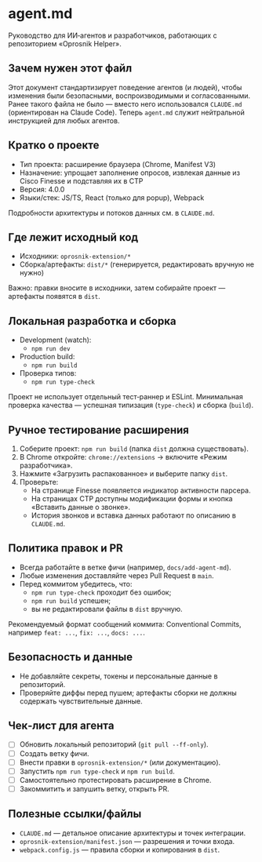 # agent.md

Руководство для ИИ‑агентов и разработчиков, работающих с репозиторием «Oprosnik Helper».

## Зачем нужен этот файл
Этот документ стандартизирует поведение агентов (и людей), чтобы изменения были безопасными, воспроизводимыми и согласованными. Ранее такого файла не было — вместо него использовался `CLAUDE.md` (ориентирован на Claude Code). Теперь `agent.md` служит нейтральной инструкцией для любых агентов.

## Кратко о проекте
- Тип проекта: расширение браузера (Chrome, Manifest V3)
- Назначение: упрощает заполнение опросов, извлекая данные из Cisco Finesse и подставляя их в CTP
- Версия: 4.0.0
- Языки/стек: JS/TS, React (только для popup), Webpack

Подробности архитектуры и потоков данных см. в `CLAUDE.md`.

## Где лежит исходный код
- Исходники: `oprosnik-extension/*`
- Сборка/артефакты: `dist/*` (генерируется, редактировать вручную не нужно)

Важно: правки вносите в исходники, затем собирайте проект — артефакты появятся в `dist`.

## Локальная разработка и сборка
- Development (watch):
  - `npm run dev`
- Production build:
  - `npm run build`
- Проверка типов:
  - `npm run type-check`

Проект не использует отдельный тест‑раннер и ESLint. Минимальная проверка качества — успешная типизация (`type-check`) и сборка (`build`).

## Ручное тестирование расширения
1. Соберите проект: `npm run build` (папка `dist` должна существовать).
2. В Chrome откройте: `chrome://extensions` → включите «Режим разработчика».
3. Нажмите «Загрузить распакованное» и выберите папку `dist`.
4. Проверьте:
   - На странице Finesse появляется индикатор активности парсера.
   - На страницах CTP доступны модификации формы и кнопка «Вставить данные о звонке».
   - История звонков и вставка данных работают по описанию в `CLAUDE.md`.

## Политика правок и PR
- Всегда работайте в ветке фичи (например, `docs/add-agent-md`).
- Любые изменения доставляйте через Pull Request в `main`.
- Перед коммитом убедитесь, что:
  - `npm run type-check` проходит без ошибок;
  - `npm run build` успешен;
  - вы не редактировали файлы в `dist` вручную.

Рекомендуемый формат сообщений коммита: Conventional Commits, например `feat: ...`, `fix: ...`, `docs: ...`.

## Безопасность и данные
- Не добавляйте секреты, токены и персональные данные в репозиторий.
- Проверяйте диффы перед пушем; артефакты сборки не должны содержать чувствительные данные.

## Чек‑лист для агента
- [ ] Обновить локальный репозиторий (`git pull --ff-only`).
- [ ] Создать ветку фичи.
- [ ] Внести правки в `oprosnik-extension/*` (или документацию).
- [ ] Запустить `npm run type-check` и `npm run build`.
- [ ] Самостоятельно протестировать расширение в Chrome.
- [ ] Закоммитить и запушить ветку, открыть PR.

## Полезные ссылки/файлы
- `CLAUDE.md` — детальное описание архитектуры и точек интеграции.
- `oprosnik-extension/manifest.json` — разрешения и точки входа.
- `webpack.config.js` — правила сборки и копирования в `dist`.

